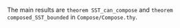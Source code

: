The main results are `theorem SST_can_compose` and `theorem composed_SST_bounded` in `Compose/Compose.thy`.